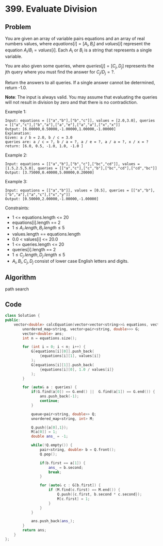 # 399. Evaluate Division

## Problem
You are given an array of variable pairs equations and an array of real numbers values, where $equations[i] = [A_i, B_i]$ and $values[i]$ represent the equation $A_i / B_i = values[i]$. Each $A_i$ or $B_i$ is a string that represents a single variable.

You are also given some queries, where $queries[j] = [C_j, D_j]$ represents the jth query where you must find the answer for $C_j / D_j = ?$.

Return the answers to all queries. If a single answer cannot be determined, return -1.0.

**Note**: The input is always valid. You may assume that evaluating the queries will not result in division by zero and that there is no contradiction.

Example 1:
```
Input: equations = [["a","b"],["b","c"]], values = [2.0,3.0], queries = [["a","c"],["b","a"],["a","e"],["a","a"],["x","x"]]
Output: [6.00000,0.50000,-1.00000,1.00000,-1.00000]
Explanation: 
Given: a / b = 2.0, b / c = 3.0
queries are: a / c = ?, b / a = ?, a / e = ?, a / a = ?, x / x = ?
return: [6.0, 0.5, -1.0, 1.0, -1.0 ]
```

Example 2:
```
Input: equations = [["a","b"],["b","c"],["bc","cd"]], values = [1.5,2.5,5.0], queries = [["a","c"],["c","b"],["bc","cd"],["cd","bc"]]
Output: [3.75000,0.40000,5.00000,0.20000]
```

Example 3:
```
Input: equations = [["a","b"]], values = [0.5], queries = [["a","b"],["b","a"],["a","c"],["x","y"]]
Output: [0.50000,2.00000,-1.00000,-1.00000]
 ```

Constraints:

- 1 <= equations.length <= 20
- equations[i].length == 2
- $1 \le A_i.length, B_i.length \le 5$
- values.length == equations.length
- 0.0 < values[i] <= 20.0
- 1 <= queries.length <= 20
- queries[i].length == 2
- $1 \le C_j.length, D_j.length \le 5$
- $A_i, B_i, C_j, D_j$ consist of lower case English letters and digits.

## Algorithm
path search

## Code
```cpp
class Solution {
public:
    vector<double> calcEquation(vector<vector<string>>& equations, vector<double>& values, vector<vector<string>>& queries) {
        unordered_map<string, vector<pair<string, double>>> G;
        vector<double> ans;
        int n = equations.size();

        for (int i = 0; i < n; i++) {
            G[equations[i][0]].push_back(
                {equations[i][1], values[i]}
            );
            G[equations[i][1]].push_back(
                {equations[i][0], 1.0 / values[i]}
            );
        }

        for (auto& a : queries) {
            if(G.find(a[0]) == G.end() ||  G.find(a[1]) == G.end()) {
                ans.push_back(-1);
                continue;
            }

            queue<pair<string, double>> Q;
            unordered_map<string, int> M;

            Q.push({a[0],1});
            M[a[0]] = 1;
            double ans_ = -1;

            while(!Q.empty()) {
                pair<string, double> b = Q.front();
                Q.pop();

                if(b.first == a[1]) {
                    ans_ = b.second;
                    break;
                }

                for (auto& c : G[b.first]) {
                    if (M.find(c.first) == M.end()) {
                        Q.push({c.first, b.second * c.second});
                        M[c.first] = 1;
                    }
                }
            }

            ans.push_back(ans_);
        }
        return ans;
    }
};
```